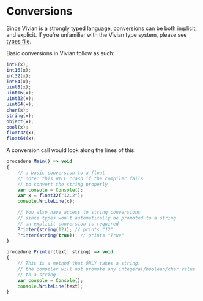 # Conversions

Since Vivian is a strongly typed language, conversions can be both implicit, and explicit. If you're unfamiliar with the Vivian type system, please see [types file](types). 

Basic conversions in Vivian follow as such: 
```javascript 
int8(x);
int16(x);
int32(x);
int64(x);
uint8(x);
uint16(x);
uint32(x);
uint64(x);
char(x);
string(x);
object(x);
bool(x);
float32(x);
float64(x);
```
A conversion call would look along the lines of this:
```javascript
procedure Main() => void
{
    // a basic conversion to a float
    // note: this WILL crash if the compiler fails
    // to convert the string properly
    var console = Console();
    var x = float32("12.2");
    console.WriteLine(x);

    // You also have access to string conversions
    // since types won't automatically be promoted to a string
    // an explicit conversion is required
    Printer(string(12)); // prints "12"
    Printer(string(true)); // prints "True" 
}

procedure Printer(text: string) => void
{
    // This is a method that ONLY takes a string,
    // the compiler will not promote any integeral/boolean/char value
    // to a string
    var console = Console();
    console.WriteLine(text);
}
```